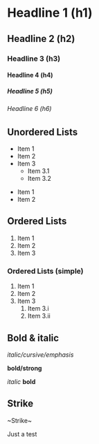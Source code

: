 # Headline 1 (h1)
## Headline 2 (h2)
### Headline 3 (h3)
#### Headline 4 (h4)
##### Headline 5 (h5)
###### Headline 6 (h6)


## Unordered Lists

* Item 1
* Item 2
* Item 3
  * Item 3.1
  * Item 3.2


- Item 1
- Item 2

## Ordered Lists

1. Item 1
2. Item 2
3. Item 3

### Ordered Lists (simple)

1. Item 1
1. Item 2
1. Item 3
   1. Item 3.i
   1. Item 3.ii 


## Bold & italic

*italic/cursive/emphasis*

**bold/strong**

_italic_
__bold__

## Strike

~Strike~


Just a test
